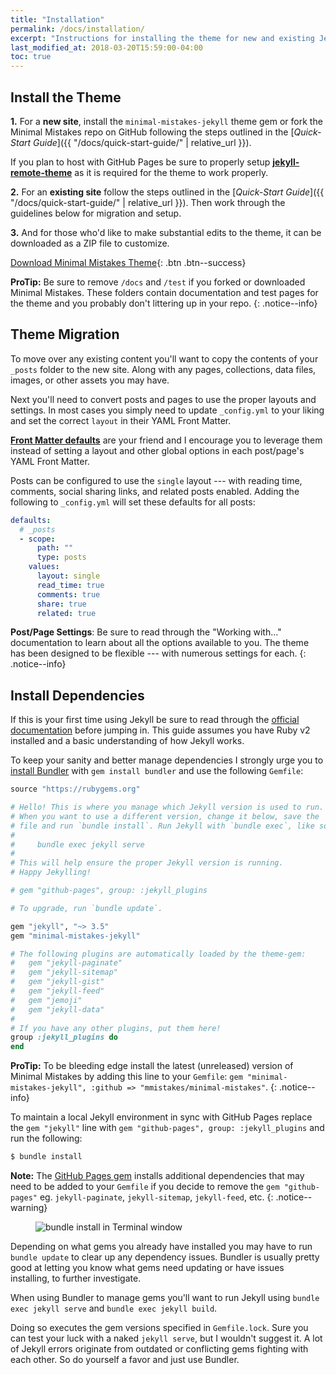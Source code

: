```yaml
---
title: "Installation"
permalink: /docs/installation/
excerpt: "Instructions for installing the theme for new and existing Jekyll based sites."
last_modified_at: 2018-03-20T15:59:00-04:00
toc: true
---
```


## Install the Theme

**1.** For a **new site**, install the `minimal-mistakes-jekyll` theme gem or fork the Minimal Mistakes repo on GitHub following the steps outlined in the [*Quick-Start Guide*]({{ "/docs/quick-start-guide/" | relative_url }}).

If you plan to host with GitHub Pages be sure to properly setup [**jekyll-remote-theme**](https://github.com/benbalter/jekyll-remote-theme) as it is required for the theme to work properly. 

**2.** For an **existing site** follow the steps outlined in the [*Quick-Start Guide*]({{ "/docs/quick-start-guide/" | relative_url }}). Then work through the guidelines below for migration and setup.

**3.** And for those who'd like to make substantial edits to the theme, it can be downloaded as a ZIP file to customize.

[<i class="fas fa-download"></i> Download Minimal Mistakes Theme](https://github.com/mmistakes/minimal-mistakes/archive/master.zip){: .btn .btn--success}

**ProTip:** Be sure to remove `/docs` and `/test` if you forked or downloaded Minimal Mistakes. These folders contain documentation and test pages for the theme and you probably don't littering up in your repo.
{: .notice--info}

## Theme Migration

To move over any existing content you'll want to copy the contents of your `_posts` folder to the new site. Along with any pages, collections, data files, images, or other assets you may have.

Next you'll need to convert posts and pages to use the proper layouts and settings. In most cases you simply need to update `_config.yml` to your liking and set the correct `layout` in their YAML Front Matter.

[**Front Matter defaults**](https://jekyllrb.com/docs/configuration/#front-matter-defaults) are your friend and I encourage you to leverage them instead of setting a layout and other global options in each post/page's YAML Front Matter.

Posts can be configured to use the `single` layout --- with reading time, comments, social sharing links, and related posts enabled. Adding the following to `_config.yml` will set these defaults for all posts:

```yaml
defaults:
  # _posts
  - scope:
      path: ""
      type: posts
    values:
      layout: single
      read_time: true
      comments: true
      share: true
      related: true
```

**Post/Page Settings**: Be sure to read through the "Working with..." documentation to learn about all the options available to you. The theme has been designed to be flexible --- with numerous settings for each.
{: .notice--info}

## Install Dependencies

If this is your first time using Jekyll be sure to read through the [official documentation](https://jekyllrb.com/docs/home/) before jumping in. This guide assumes you have Ruby v2 installed and a basic understanding of how Jekyll works.

To keep your sanity and better manage dependencies I strongly urge you to [install Bundler](http://bundler.io/) with `gem install bundler` and use the following `Gemfile`:

```ruby
source "https://rubygems.org"

# Hello! This is where you manage which Jekyll version is used to run.
# When you want to use a different version, change it below, save the
# file and run `bundle install`. Run Jekyll with `bundle exec`, like so:
#
#     bundle exec jekyll serve
#
# This will help ensure the proper Jekyll version is running.
# Happy Jekylling!

# gem "github-pages", group: :jekyll_plugins

# To upgrade, run `bundle update`.

gem "jekyll", "~> 3.5"
gem "minimal-mistakes-jekyll"

# The following plugins are automatically loaded by the theme-gem:
#   gem "jekyll-paginate"
#   gem "jekyll-sitemap"
#   gem "jekyll-gist"
#   gem "jekyll-feed"
#   gem "jemoji"
#   gem "jekyll-data"
#
# If you have any other plugins, put them here!
group :jekyll_plugins do
end
```

**ProTip:** To be bleeding edge install the latest (unreleased) version of Minimal Mistakes by adding this line to your `Gemfile`: `gem "minimal-mistakes-jekyll", :github => "mmistakes/minimal-mistakes"`.
{: .notice--info}

To maintain a local Jekyll environment in sync with GitHub Pages replace the `gem "jekyll"` line with `gem "github-pages", group: :jekyll_plugins` and run the following:

```bash
$ bundle install
```

**Note:** The [GitHub Pages gem](https://github.com/github/pages-gem) installs additional dependencies that may need to be added to your `Gemfile` if you decide to remove the `gem "github-pages"` eg. `jekyll-paginate`, `jekyll-sitemap`, `jekyll-feed`, etc.
{: .notice--warning}

<figure>
  <img src="{{ '/assets/images/mm-bundle-install.gif' | relative_url }}" alt="bundle install in Terminal window">
</figure>

Depending on what gems you already have installed you may have to run `bundle update` to clear up any dependency issues. Bundler is usually pretty good at letting you know what gems need updating or have issues installing, to further investigate.

When using Bundler to manage gems you'll want to run Jekyll using `bundle exec jekyll serve` and `bundle exec jekyll build`.

Doing so executes the gem versions specified in `Gemfile.lock`. Sure you can test your luck with a naked `jekyll serve`, but I wouldn't suggest it. A lot of Jekyll errors originate from outdated or conflicting gems fighting with each other. So do yourself a favor and just use Bundler.